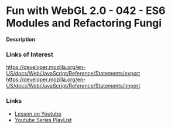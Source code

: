 # Fun with WebGL 2.0 - 042 - ES6 Modules and Refactoring Fungi
**Description**:


### Links of Interest
https://developer.mozilla.org/en-US/docs/Web/JavaScript/Reference/Statements/export
https://developer.mozilla.org/en-US/docs/Web/JavaScript/Reference/Statements/import

### Links
* [Lesson on Youtube](https://youtu.be/)
* [Youtube Series PlayList](https://www.youtube.com/playlist?list=PLMinhigDWz6emRKVkVIEAaePW7vtIkaIF)
